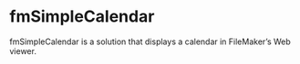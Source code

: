 # fmSimpleCalendar
fmSimpleCalendar is a solution that displays a calendar in FileMaker’s Web viewer.

